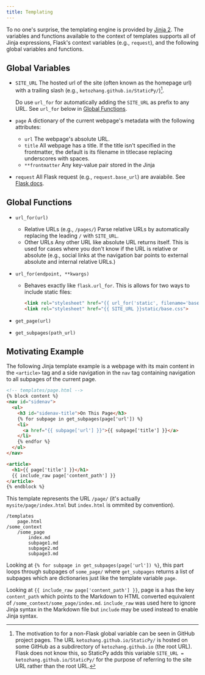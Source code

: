 ```yaml
---
title: Templating
---
```


To no one's surprise, the templating engine is provided by [Jinja 2](https://jinja.palletsprojects.com/). The variables and functions available to the context of templates supports all of Jinja expressions, Flask's context variables (e.g., `request`), and the following global variables and functions.

## Global Variables

* `SITE_URL`
    The hosted url of the site (often known as the homepage url) with a trailing slash (e.g., `ketozhang.github.io/StaticPy/`)[^site_url].

    Do use `url_for` for automatically adding the `SITE_URL` as prefix to any URL. See `url_for` below in [Global Functions](#global-functions).

    [^site_url]: The motivation to for a non-Flask global variable can be seen in GitHub project pages. The URL `ketozhang.github.io/StaticPy/` is hosted on some GitHub as a subdirectory of `ketozhang.github.io` (the root URL). Flask does not know this, so StaticPy adds this variable `SITE_URL = ketozhang.github.io/StaticPy/` for the purpose of referring to the site URL rather than the root URL.

* `page`
    A dictionary of the current webpage's metadata with the following attributes:
    * `url`
        The webpage's absolute URL.
    * `title`
        All webpage has a title. If the title isn't specified in the frontmatter, the default is its filename in titlecase replacing underscores with spaces.
    * `**frontmatter`
        Any key-value pair stored in the Jinja
* `request`
    All Flask request (e.g., `request.base_url`) are avaiabile. See [Flask docs](https://flask.palletsprojects.com/en/1.1.x/api/#flask.Request.url_root).

## Global Functions

* `url_for(url)`
    * Relative URLs (e.g., `/pages/`)
        Parse relative URLs by automatically replacing the leading `/` with `SITE_URL`.
    * Other URLs
        Any other URL like absolute URL returns itself. This is used for cases where you don't know if the URL is relative or absolute (e.g., social links at the navigation bar points to external absolute and internal relative URLs.)


* `url_for(endpoint, **kwargs)`
    * Behaves exactly like `flask.url_for`. This is allows for two ways to include static files:

        ```html
        <link rel="stylesheet" href="{{ url_for('static', filename='base.css') }}">
        <link rel="stylesheet" href="{{ SITE_URL }}static/base.css">
        ```
* `get_page(url)`
* `get_subpages(path_url)`

## Motivating Example

The following Jinja template example is a webpage with its main content in the `<article>` tag and a side navigation in the `nav` tag containing navigation to all subpages of the current page.

```html
<!-- templates/page.html -->
{% block content %}
<nav id="sidenav">
  <ul>
    <h3 id="sidenav-title">On This Page</h3>
    {% for subpage in get_subpages(page['url']) %}
    <li>
      <a href="{{ subpage['url'] }}">{{ subpage['title'] }}</a>
    </li>
    {% endfor %}
  </ul>
</nav>

<article>
  <h1>{{ page['title'] }}</h1>
  {{ include_raw page['content_path'] }}
</article>
{% endblock %}
```

This template represents the URL `/page/` (it's actually `mysite/page/index.html` but `index.html` is ommited by convention).

```
/templates
    page.html
/some_context
    /some_page
        index.md
        subpage1.md
        subpage2.md
        subpage3.md
```

Looking at `{% for subpage in get_subpages(page['url']) %}`, this part loops through subpages of `some_page/` where `get_subpages` returns a list of subpages which are dictionaries just like the template variable `page`.

Looking at `{{ include_raw page['content_path'] }}`, page is a has the key `content_path` which points to the Markdown to HTML converted equivalent of `/some_context/some_page/index.md`. `include_raw` was used here to ignore Jinja syntax in the Markdown file but `include` may be used instead to enable Jinja syntax.